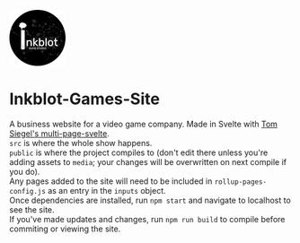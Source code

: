 ![Company logo](/public/media/logo_small.png)
# Inkblot-Games-Site
A business website for a video game company. Made in Svelte with <a href="https://github.com/Tom-Siegel/multi-page-svelte">Tom Siegel's multi-page-svelte</a>.<br>
```src``` is where the whole show happens.<br> 
```public``` is where the project compiles to (don't edit there unless you're adding assets to ```media```; your changes will be overwritten on next compile if you do).<br>
Any pages added to the site will need to be included in ```rollup-pages-config.js``` as an entry in the ```inputs``` object.<br>
Once dependencies are installed, run ```npm start``` and navigate to localhost to see the site.<br>
If you've made updates and changes, run ```npm run build``` to compile before commiting or viewing the site.
